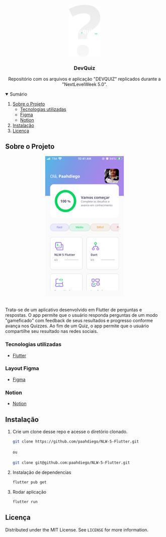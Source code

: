 <!-- PROJECT LOGO -->
<br />
<p align="center">

  <img src="assets/images/logo.png" alt="DevQuiz" width="100">


  <h3 align="center">DevQuiz</h3>

  <p align="center">
    Repositório com os arquivos e aplicação "DEVQUIZ" replicados durante a "NextLevelWeek 5.0".
    <br />
  </p>
</p>



<!-- TABLE OF CONTENTS -->
<details open="open">
  <summary>Sumário</summary>
  <ol>
    <li>
      <a href="#sobre-o-projeto">Sobre o Projeto</a>
      <ul>
        <li><a href="#tecnologias-utilizadas">Tecnologias utilizadas</a></li>
        <li><a href="#layout-figma">Figma</a></li>
        <li><a href="#notion">Notion</a></li>
      </ul>
    </li>
    <li><a href="#instalação">Instalação</a></li>
    <li><a href="#licença">Licença</a></li>
  </ol>
</details>



<!-- ABOUT THE PROJECT -->
## Sobre o Projeto
  <p align="center">
  <img src="assets/images/home.PNG" alt="HomePage" width="250">
  </p>
  </br>
  Trata-se de um aplicativo desenvolvido em Flutter de perguntas e respostas. O app permite que o usuário responda perguntas de um modo "gameficado" com feedback de seus resultados e progresso conforme avança nos Quizzes. Ao fim de um Quiz, o app permite que o usuário compartilhe seu resultado nas redes sociais.

### Tecnologias utilizadas

* [Flutter](https://flutter.dev/)

### Layout Figma

* [Figma](https://www.figma.com/file/JH3Va2QPC34tWkL2ownddF/DevQuiz-Copy)

### Notion
* [Notion](https://www.notion.so/Trilha-Flutter-a306b8d8751b4f76a7a1fc8f29db6d65)


## Instalação

1. Crie um clone desse repo e acesse o diretório clonado.
   ```sh
   git clone https://github.com/paahdiego/NLW-5-Flutter.git 
   
   ou
   
   git clone git@github.com:paahdiego/NLW-5-Flutter.git
   ```
2. Instalação de dependencias
   ```sh
   flutter pub get
   ```
3. Rodar aplicação
   ```sh
   flutter run
   ```   

<!-- LICENSE -->
## Licença

Distributed under the MIT License. See `LICENSE` for more information.
